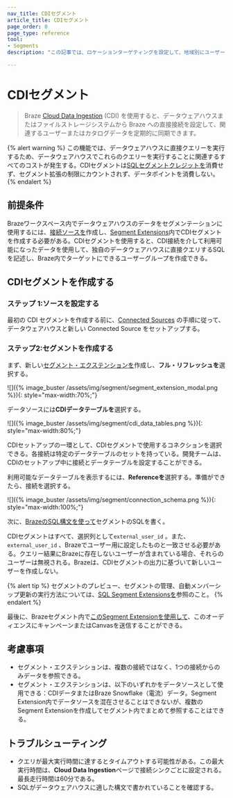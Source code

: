 ```yaml
---
nav_title: CDIセグメント
article_title: CDIセグメント
page_order: 0
page_type: reference
tool: 
- Segments
description: "この記事では、ロケーションターゲティングを設定して、地域別にユーザーをセグメント化する方法について説明します。"

---
```


# CDIセグメント

> Braze [Cloud Data Ingestion]({{site.baseurl}}/user_guide/data_and_analytics/cloud_ingestion/overview/) (CDI) を使用すると、データウェアハウスまたはファイルストレージシステムから Braze への直接接続を設定して、関連するユーザーまたはカタログデータを定期的に同期できます。

{% alert warning %}
この機能では、データウェアハウスに直接クエリーを実行するため、データウェアハウスでこれらのクエリーを実行することに関連するすべてのコストが発生する。CDIセグメントは[SQLセグメントクレジットを]({{site.baseurl}}/user_guide/engagement_tools/segments/sql_segments/#monitoring-your-sql-segments-usage)消費せず、セグメント拡張の制限にカウントされず、データポイントを消費しない。
{% endalert %}

## 前提条件

Brazeワークスペース内でデータウェアハウスのデータをセグメンテーションに使用するには、[接続ソースを]({{site.baseurl}}/user_guide/data_and_analytics/cloud_ingestion/connected_sources/)作成し、[Segment Extensions]({{site.baseurl}}/user_guide/engagement_tools/segments/segment_extension/)内でCDIセグメントを作成する必要がある。CDIセグメントを使用すると、CDI接続を介して利用可能になったデータを使用して、独自のデータウェアハウスに直接クエリするSQLを記述し、Braze内でターゲットにできるユーザーグループを作成できる。

## CDIセグメントを作成する

### ステップ 1:ソースを設定する

最初の CDI セグメントを作成する前に、[Connected Sources]({{site.baseurl}}/user_guide/data_and_analytics/cloud_ingestion/connected_sources/) の手順に従って、データウェアハウスと新しい Connected Source をセットアップする。

### ステップ2:セグメントを作成する

まず、新しい[セグメント・エクステンションを]({{site.baseurl}}/user_guide/engagement_tools/segments/segment_extension/)作成し、**フル・リフレッシュを**選択する。

![]({% image_buster /assets/img/segment/segment_extension_modal.png %}){: style="max-width:70%;"}

データソースには**CDIデータテーブルを**選択する。

![]({% image_buster /assets/img/segment/cdi_data_tables.png %}){: style="max-width:80%;"}

CDIセットアップの一環として、CDIセグメントで使用するコネクションを選択できる。各接続は特定のデータテーブルのセットを持っている。開発チームは、CDIのセットアップ中に接続とデータテーブルを設定することができる。

利用可能なデータテーブルを表示するには、**Referenceを**選択する。準備ができたら、接続を選択する。

![]({% image_buster /assets/img/segment/connection_schema.png %}){: style="max-width:100%;"}

次に、[BrazeのSQL構文を使って]({{site.baseurl}}/user_guide/engagement_tools/segments/sql_segments/#writing-sql)セグメントのSQLを書く。

CDIセグメントはすべて、選択列として`external_user_id` 。また、`external_user_id` 、Brazeでユーザー用に設定したものと一致させる必要がある。クエリー結果にBrazeに存在しないユーザーが含まれている場合、それらのユーザーは無視される。Brazeは、CDIセグメントの出力に基づいて新しいユーザーを作成しない。

{% alert tip %}
セグメントのプレビュー、セグメントの管理、自動メンバーシップ更新の実行方法については、[SQL Segment Extensionsを]({{site.baseurl}}/user_guide/engagement_tools/segments/sql_segments/)参照のこと。
{% endalert %}

最後に、Brazeセグメント内で[このSegment Extensionを使用して]({{site.baseurl}}/user_guide/engagement_tools/segments/segment_extension/#step-5-use-your-extension-in-a-segment)、このオーディエンスにキャンペーンまたはCanvasを送信することができる。

## 考慮事項

- セグメント・エクステンションは、複数の接続ではなく、1つの接続からのみデータを参照できる。    
- セグメント・エクステンションは、以下のいずれかをデータソースとして使用できる：CDIデータまたはBraze Snowflake（電流）データ。Segment Extension内でデータソースを混在させることはできないが、複数のSegment Extensionを作成してセグメント内でまとめて参照することはできる。

## トラブルシューティング

- クエリが最大実行時間に達するとタイムアウトする可能性がある。この最大実行時間は、**Cloud Data Ingestion**ページで接続シンクごとに設定される。最長走行時間は60分である。
- SQLがデータウェアハウスに適した構文で書かれていることを確認する。 
